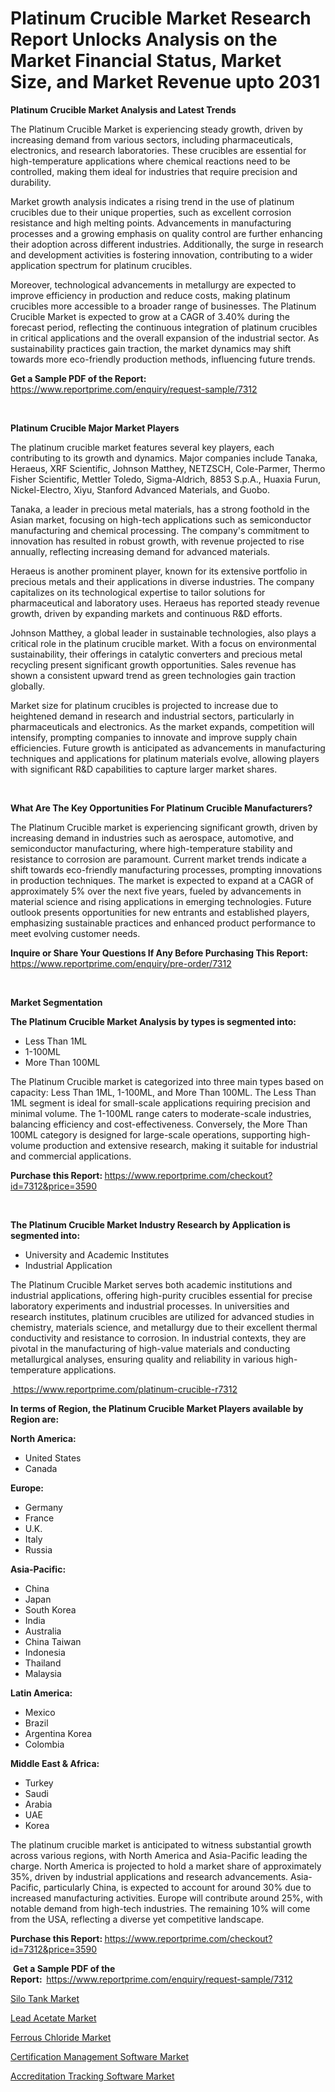 <p><h1>Platinum Crucible Market Research Report Unlocks Analysis on the Market Financial Status, Market Size, and Market Revenue upto 2031</h1></p><p><strong>Platinum Crucible Market Analysis and Latest Trends</strong></p>
<p><p>The Platinum Crucible Market is experiencing steady growth, driven by increasing demand from various sectors, including pharmaceuticals, electronics, and research laboratories. These crucibles are essential for high-temperature applications where chemical reactions need to be controlled, making them ideal for industries that require precision and durability.</p><p>Market growth analysis indicates a rising trend in the use of platinum crucibles due to their unique properties, such as excellent corrosion resistance and high melting points. Advancements in manufacturing processes and a growing emphasis on quality control are further enhancing their adoption across different industries. Additionally, the surge in research and development activities is fostering innovation, contributing to a wider application spectrum for platinum crucibles.</p><p>Moreover, technological advancements in metallurgy are expected to improve efficiency in production and reduce costs, making platinum crucibles more accessible to a broader range of businesses. The Platinum Crucible Market is expected to grow at a CAGR of 3.40% during the forecast period, reflecting the continuous integration of platinum crucibles in critical applications and the overall expansion of the industrial sector. As sustainability practices gain traction, the market dynamics may shift towards more eco-friendly production methods, influencing future trends.</p></p>
<p><strong>Get a Sample PDF of the Report:&nbsp;</strong> <a href="https://www.reportprime.com/enquiry/request-sample/7312">https://www.reportprime.com/enquiry/request-sample/7312</a></p>
<p>&nbsp;</p>
<p><strong>Platinum Crucible Major Market Players</strong></p>
<p><p>The platinum crucible market features several key players, each contributing to its growth and dynamics. Major companies include Tanaka, Heraeus, XRF Scientific, Johnson Matthey, NETZSCH, Cole-Parmer, Thermo Fisher Scientific, Mettler Toledo, Sigma-Aldrich, 8853 S.p.A., Huaxia Furun, Nickel-Electro, Xiyu, Stanford Advanced Materials, and Guobo. </p><p>Tanaka, a leader in precious metal materials, has a strong foothold in the Asian market, focusing on high-tech applications such as semiconductor manufacturing and chemical processing. The company's commitment to innovation has resulted in robust growth, with revenue projected to rise annually, reflecting increasing demand for advanced materials.</p><p>Heraeus is another prominent player, known for its extensive portfolio in precious metals and their applications in diverse industries. The company capitalizes on its technological expertise to tailor solutions for pharmaceutical and laboratory uses. Heraeus has reported steady revenue growth, driven by expanding markets and continuous R&D efforts.</p><p>Johnson Matthey, a global leader in sustainable technologies, also plays a critical role in the platinum crucible market. With a focus on environmental sustainability, their offerings in catalytic converters and precious metal recycling present significant growth opportunities. Sales revenue has shown a consistent upward trend as green technologies gain traction globally.</p><p>Market size for platinum crucibles is projected to increase due to heightened demand in research and industrial sectors, particularly in pharmaceuticals and electronics. As the market expands, competition will intensify, prompting companies to innovate and improve supply chain efficiencies. Future growth is anticipated as advancements in manufacturing techniques and applications for platinum materials evolve, allowing players with significant R&D capabilities to capture larger market shares.</p></p>
<p>&nbsp;</p>
<p><strong>What Are The Key Opportunities For Platinum Crucible Manufacturers?</strong></p>
<p><p>The Platinum Crucible market is experiencing significant growth, driven by increasing demand in industries such as aerospace, automotive, and semiconductor manufacturing, where high-temperature stability and resistance to corrosion are paramount. Current market trends indicate a shift towards eco-friendly manufacturing processes, prompting innovations in production techniques. The market is expected to expand at a CAGR of approximately 5% over the next five years, fueled by advancements in material science and rising applications in emerging technologies. Future outlook presents opportunities for new entrants and established players, emphasizing sustainable practices and enhanced product performance to meet evolving customer needs.</p></p>
<p><strong>Inquire or Share Your Questions If Any Before Purchasing This Report:</strong> <a href="https://www.reportprime.com/enquiry/pre-order/7312">https://www.reportprime.com/enquiry/pre-order/7312</a></p>
<p>&nbsp;</p>
<p><strong>Market Segmentation</strong></p>
<p><strong>The Platinum Crucible Market Analysis by types is segmented into:</strong></p>
<p><ul><li>Less Than 1ML</li><li>1-100ML</li><li>More Than 100ML</li></ul></p>
<p><p>The Platinum Crucible market is categorized into three main types based on capacity: Less Than 1ML, 1-100ML, and More Than 100ML. The Less Than 1ML segment is ideal for small-scale applications requiring precision and minimal volume. The 1-100ML range caters to moderate-scale industries, balancing efficiency and cost-effectiveness. Conversely, the More Than 100ML category is designed for large-scale operations, supporting high-volume production and extensive research, making it suitable for industrial and commercial applications.</p></p>
<p><strong>Purchase this Report:&nbsp;</strong><a href="https://www.reportprime.com/checkout?id=7312&price=3590">https://www.reportprime.com/checkout?id=7312&price=3590</a></p>
<p>&nbsp;</p>
<p><strong>The Platinum Crucible Market Industry Research by Application is segmented into:</strong></p>
<p><ul><li>University and Academic Institutes</li><li>Industrial Application</li></ul></p>
<p><p>The Platinum Crucible Market serves both academic institutions and industrial applications, offering high-purity crucibles essential for precise laboratory experiments and industrial processes. In universities and research institutes, platinum crucibles are utilized for advanced studies in chemistry, materials science, and metallurgy due to their excellent thermal conductivity and resistance to corrosion. In industrial contexts, they are pivotal in the manufacturing of high-value materials and conducting metallurgical analyses, ensuring quality and reliability in various high-temperature applications.</p></p>
<p><a href="https://www.reportprime.com/platinum-crucible-r7312">&nbsp;https://www.reportprime.com/platinum-crucible-r7312</a></p>
<p><strong>In terms of Region, the Platinum Crucible Market Players available by Region are:</strong></p>
<p>
    <p> <strong> North America: </strong>
        <ul>
            <li>United States</li>
            <li>Canada</li>
        </ul>
        </p> 
    <p> <strong> Europe: </strong>
        <ul>
            <li>Germany</li>
            <li>France</li>
            <li>U.K.</li>
            <li>Italy</li>
            <li>Russia</li>
        </ul>
        </p> 
    <p> <strong> Asia-Pacific: </strong>
        <ul>
            <li>China</li>
            <li>Japan</li>
            <li>South Korea</li>
            <li>India</li>
            <li>Australia</li>
            <li>China Taiwan</li>
            <li>Indonesia</li>
            <li>Thailand</li>
            <li>Malaysia</li>
        </ul>
        </p> 
    <p> <strong> Latin America: </strong>
        <ul>
            <li>Mexico</li>
            <li>Brazil</li>
            <li>Argentina Korea</li>
            <li>Colombia</li>
        </ul>
        </p> 
    <p> <strong> Middle East & Africa: </strong>
        <ul>
            <li>Turkey</li>
            <li>Saudi</li>
            <li>Arabia</li>
            <li>UAE</li>
            <li>Korea</li>
        </ul>
    </p>
    </p>
<p><p>The platinum crucible market is anticipated to witness substantial growth across various regions, with North America and Asia-Pacific leading the charge. North America is projected to hold a market share of approximately 35%, driven by industrial applications and research advancements. Asia-Pacific, particularly China, is expected to account for around 30% due to increased manufacturing activities. Europe will contribute around 25%, with notable demand from high-tech industries. The remaining 10% will come from the USA, reflecting a diverse yet competitive landscape.</p></p>
<p><strong>Purchase this Report: </strong><a href="https://www.reportprime.com/checkout?id=7312&price=3590">https://www.reportprime.com/checkout?id=7312&price=3590</a></p>
<p>&nbsp;<strong>Get a Sample PDF of the Report:&nbsp;&nbsp;</strong><a href="https://www.reportprime.com/enquiry/request-sample/7312">https://www.reportprime.com/enquiry/request-sample/7312</a></p>
<p><strong></strong></p>
<p><p><a href="https://medium.com/@dylan.greene85678/silo-tank-market-size-share-trends-analysis-report-by-product-less-than-30-feet-more-than-30-f7c16a794f07">Silo Tank Market</a></p><p><a href="https://issuu.com/reportprime-2/docs/lead-acetate-market-size-2030.pptx_d2e09ba4ef0c0a">Lead Acetate Market</a></p><p><a href="https://issuu.com/reportprime-2/docs/ferrous-chloride-market-size-2030.p_03c60610171908">Ferrous Chloride Market</a></p><p><a href="https://www.linkedin.com/pulse/certification-management-software-market-trends-strategic-insights-ptv6f?trackingId=GrcgTe4SQQ%2BNh2Q6gXb49g%3D%3D">Certification Management Software Market</a></p><p><a href="https://www.linkedin.com/pulse/accreditation-tracking-software-market-overview-regional-outlook-1sydf?trackingId=byPt%2F2WEQeqzl3Gp0U%2FdQQ%3D%3D">Accreditation Tracking Software Market</a></p></p>